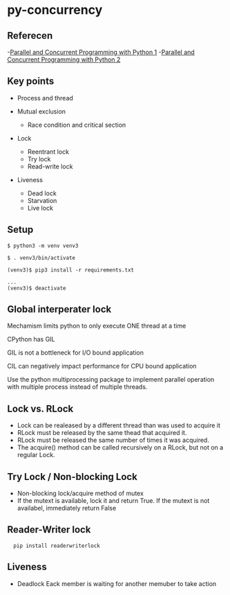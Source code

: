 # py-concurrency


## Referecen
-[Parallel and Concurrent Programming with Python 1](https://www.linkedin.com/learning/parallel-and-concurrent-programming-with-python-1)
-[Parallel and Concurrent Programming with Python 2](https://www.linkedin.com/learning/parallel-and-concurrent-programming-with-python-2)



## Key points
- Process and thread

- Mutual exclusion
  - Race condition and critical section

- Lock
  - Reentrant lock
  - Try lock
  - Read-write lock
- Liveness
  - Dead lock
  - Starvation
  - Live lock

## Setup
```
$ python3 -m venv venv3

$ . venv3/bin/activate

(venv3)$ pip3 install -r requirements.txt

...
(venv3)$ deactivate
```


## Global interperater lock
Mechamism limits python to only execute ONE thread at a time

CPython has GIL

GIL is not a bottleneck for I/O bound application

CIL can negatively impact performance for CPU bound application

Use the python multiprocessing package to implement parallel operation with multiple process instead of multiple threads.

## Lock vs. RLock
- Lock can be realeased by a different thread than was used to acquire it
- RLock must be released by the same thead that acquired it. 
- RLock must be released the same number of times it was acquired.
- The acquire() method can be called recursively on a RLock, but not on a regular Lock.

## Try Lock / Non-blocking Lock
- Non-blocking lock/acquire method of mutex
- If the mutext is available, lock it and return True. If the mutext is not availabel, immediately return False

## Reader-Writer lock
```
  pip install readerwriterlock
```

## Liveness
- Deadlock
  Eack member is waiting for another memuber to take action
  